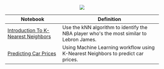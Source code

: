 <p align="center">
  <img src="http://scikit-learn.org/stable/_images/scikit-learn-logo-notext.png">
  </p>
  
  
| Notebook                                                                                                                                                                                    | Definition                                                                               |
|---------------------------------------------------------------------------------------------------------------------------------------------------------------------------------------------|------------------------------------------------------------------------------------------|
| [Introduction To K-Nearest Neighbors](http://nbviewer.jupyter.org/github/FauziMaulana/LearnMachineLearning/blob/master/K-Nearest-Neighbors/Introduction%20To%20K-Nearest%20Neighbors.ipynb) | Use the kNN algorithm to identify the NBA player who's the most similar to Lebron James. |
| [Predicting Car Prices](http://nbviewer.jupyter.org/github/FauziMaulana/LearnMachineLearning/blob/master/K-Nearest-Neighbors/Predicting%20Car%20Prices.ipynb)                               | Using Machine Learning workflow using K-Nearest Neighbors to predict car prices.         |
